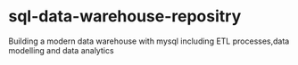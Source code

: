 # sql-data-warehouse-repositry
Building a modern data warehouse with mysql including ETL processes,data modelling and data analytics
